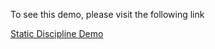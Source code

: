 To see this demo, please visit the following link

[Static Discipline Demo](http://sdf.org/~rhoder/static-discipline/static-discipline.html)
